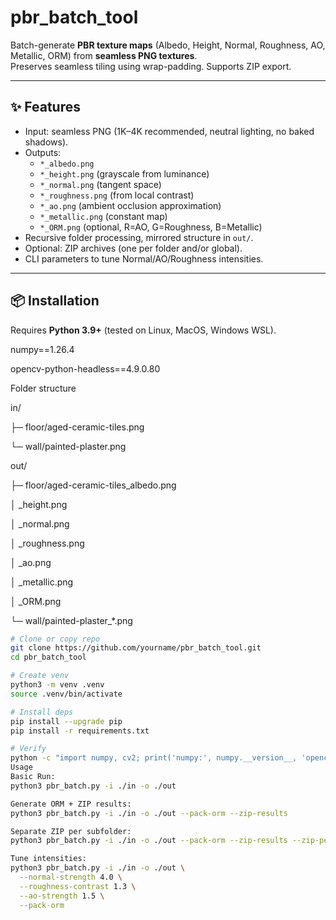 # pbr_batch_tool

Batch-generate **PBR texture maps** (Albedo, Height, Normal, Roughness, AO, Metallic, ORM) from **seamless PNG textures**.  
Preserves seamless tiling using wrap-padding. Supports ZIP export.

---

## ✨ Features
- Input: seamless PNG (1K–4K recommended, neutral lighting, no baked shadows).
- Outputs:
  - `*_albedo.png`
  - `*_height.png` (grayscale from luminance)
  - `*_normal.png` (tangent space)
  - `*_roughness.png` (from local contrast)
  - `*_ao.png` (ambient occlusion approximation)
  - `*_metallic.png` (constant map)
  - `*_ORM.png` (optional, R=AO, G=Roughness, B=Metallic)
- Recursive folder processing, mirrored structure in `out/`.
- Optional: ZIP archives (one per folder and/or global).
- CLI parameters to tune Normal/AO/Roughness intensities.

---

## 📦 Installation

Requires **Python 3.9+** (tested on Linux, MacOS, Windows WSL). 

numpy==1.26.4

opencv-python-headless==4.9.0.80


Folder structure

in/

 ├─ floor/aged-ceramic-tiles.png
 
 └─ wall/painted-plaster.png



out/

 ├─ floor/aged-ceramic-tiles_albedo.png
 
 │                     _height.png
 
 │                     _normal.png
 
 │                     _roughness.png
 
 │                     _ao.png
 
 │                     _metallic.png
 
 │                     _ORM.png
 
 └─ wall/painted-plaster_*.png


```bash
# Clone or copy repo
git clone https://github.com/yourname/pbr_batch_tool.git
cd pbr_batch_tool

# Create venv
python3 -m venv .venv
source .venv/bin/activate

# Install deps
pip install --upgrade pip
pip install -r requirements.txt

# Verify
python -c "import numpy, cv2; print('numpy:', numpy.__version__, 'opencv:', cv2.__version__)"
Usage 
Basic Run:
python3 pbr_batch.py -i ./in -o ./out

Generate ORM + ZIP results:
python3 pbr_batch.py -i ./in -o ./out --pack-orm --zip-results

Separate ZIP per subfolder:
python3 pbr_batch.py -i ./in -o ./out --pack-orm --zip-results --zip-per-folder

Tune intensities:
python3 pbr_batch.py -i ./in -o ./out \
  --normal-strength 4.0 \
  --roughness-contrast 1.3 \
  --ao-strength 1.5 \
  --pack-orm



